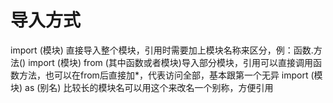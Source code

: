 # 导入方式
import (模块)    直接导入整个模块，引用时需要加上模块名称来区分，例：函数.方法()
import (模块)   from   (其中函数或者模块)导入部分模块，引用可以直接调用函数方法，也可以在from后直接加*，代表访问全部，基本跟第一个无异
import (模块) as (别名)    比较长的模块名可以用这个来改名一个别称，方便引用

